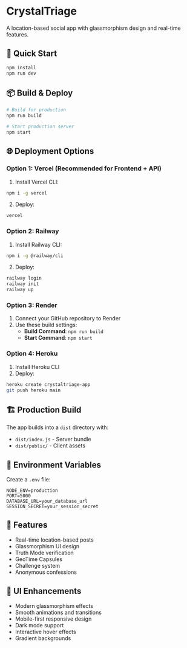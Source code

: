 # CrystalTriage

A location-based social app with glassmorphism design and real-time features.

## 🚀 Quick Start

```bash
npm install
npm run dev
```

## 📦 Build & Deploy

```bash
# Build for production
npm run build

# Start production server
npm start
```

## 🌐 Deployment Options

### Option 1: Vercel (Recommended for Frontend + API)

1. Install Vercel CLI:
```bash
npm i -g vercel
```

2. Deploy:
```bash
vercel
```

### Option 2: Railway

1. Install Railway CLI:
```bash
npm i -g @railway/cli
```

2. Deploy:
```bash
railway login
railway init
railway up
```

### Option 3: Render

1. Connect your GitHub repository to Render
2. Use these build settings:
   - **Build Command**: `npm run build`
   - **Start Command**: `npm start`

### Option 4: Heroku

1. Install Heroku CLI
2. Deploy:
```bash
heroku create crystaltriage-app
git push heroku main
```

## 🏗️ Production Build

The app builds into a `dist` directory with:
- `dist/index.js` - Server bundle
- `dist/public/` - Client assets

## 🔧 Environment Variables

Create a `.env` file:

```env
NODE_ENV=production
PORT=5000
DATABASE_URL=your_database_url
SESSION_SECRET=your_session_secret
```

## 📱 Features

- Real-time location-based posts
- Glassmorphism UI design
- Truth Mode verification
- GeoTime Capsules
- Challenge system
- Anonymous confessions

## 🎨 UI Enhancements

- Modern glassmorphism effects
- Smooth animations and transitions
- Mobile-first responsive design
- Dark mode support
- Interactive hover effects
- Gradient backgrounds

